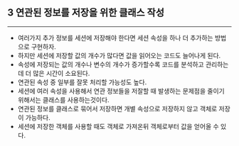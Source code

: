 ## 3 연관된 정보를 저장을 위한 클래스 작성

---
* 여러가지 추가 정보를 세션에 저장해야 한다면 세션 속성을 하나 더 추가하는 방법으로 구현하자.
* 하지만 세션에 저장할 값의 개수가 많다면 값을 읽어오는 코드도 늘어나게 된다.
* 속성에 저장되는 값의 개수나 변수의 개수가 증가할수록 코드를 분석하고 관리하는데 더 많은 시간이 소요된다.
* 연관된 속성 중 일부를 잘못 처리할 가능성도 높다.
* 세션에 여러 속성을 사용해서 연관 정보들을 저잘할 때 발생하는 문제점을 줄이기 위해서는
 클래스를 사용하는것이다.
* 연관된 정보를 클래스로 묶어서 저장하면 개별 속성으로 저장하지 않고 객체로 저장이 가능하다.
* 세션에 저장한 객체를 사용할 때도 객체로 가져온뒤 객체로부터 값을 얻어올 수 있다.
